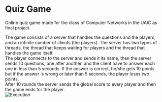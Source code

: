 # Quiz Game

Online quiz game made for the class of Computer Networks in the UAIC as final project.  

The game consists of a server that handles the questions and the players, and an infinite number of clients (the players). The server has two types of threads, the thread that keeps waiting for players and the thread that handles the game itself.  
The player connects to the server and sends it its name, then the server sends 10 questions, one after another, and the client have to answer each one in less than 5 seconds. If the answer is correct, he/she gets 10 points but if the answer is wrong or later than 5 seconds, the player loses two points.  
After 10 rounds the server sends the global score to every player and then the game ends for the player.  
![Execution](https://i.imgur.com/cN8EBuI.png "Execution")
